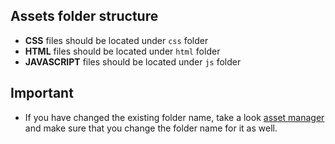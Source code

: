 ## Assets folder structure
- **CSS** files should be located under ```css``` folder
- **HTML** files should be located under ```html``` folder
- **JAVASCRIPT** files should be located under ```js``` folder

## Important
- If you have changed the existing folder name, take a look [asset manager](../scripts/asset.py) and make sure that you change the folder name for it as well.
